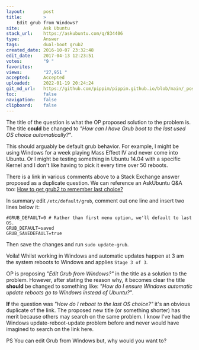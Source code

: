 ```yaml
---
layout:       post
title:        >
    Edit grub from Windows?
site:         Ask Ubuntu
stack_url:    https://askubuntu.com/q/834406
type:         Answer
tags:         dual-boot grub2
created_date: 2016-10-07 23:32:48
edit_date:    2017-04-13 12:23:51
votes:        "9 "
favorites:    
views:        "27,951 "
accepted:     Accepted
uploaded:     2022-01-19 20:24:24
git_md_url:   https://github.com/pippim/pippim.github.io/blob/main/_posts/2016/2016-10-07-Edit-grub-from-Windows^.md
toc:          false
navigation:   false
clipboard:    false
---
```


The title of the question is what the OP proposed solution to the problem is. The title **could** be changed to *"How can I have Grub boot to the last used OS choice automatically?"*.

This should arguably be default grub behavior. For example, I might be using Windows for a week playing Mass Effect IV and never come into Ubuntu. Or I might be testing something in Ubuntu 14.04 with a specific Kernel and I don't like having to pick it every time over 50 reboots.

There is a link in various comments above to a Stack Exchange answer proposed as a duplicate question. We can reference an AskUbuntu Q&A too: [How to get grub2 to remember last choice?][1]

In summary edit `/etc/default/grub`, comment out one line and insert two lines below it:

``` 
#GRUB_DEFAULT=0 # Rather than first menu option, we'll default to last  OS.
GRUB_DEFAULT=saved
GRUB_SAVEDEFAULT=true
```

Then save the changes and run `sudo update-grub`.

Voila! Whilst working in Windows and automatic updates happen at 3 am the system reboots to Windows and applies `Stage 3 of 3`.

OP is proposing *"Edit Grub from Windows?"* in the title as a solution to the problem. However, after stating the reason why, it becomes clear the title **should** be changed to something like: *"How do I ensure Windows automatic update reboots go to Windows instead of Ubuntu?"*.

**If** the question was *"How do I reboot to the last OS choice?"* it's an obvious duplicate of the link. The proposed new title (or something shorter) has merit because others may search on the same problem. I know I've had the Windows update-reboot-update problem before and never would have imagined to search on the link here.

PS You can edit Grub from Windows but, why would you want to?

  [1]: https://askubuntu.com/questions/148662/how-to-get-grub2-to-remember-last-choice
